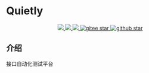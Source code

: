 # Quietly
<p align="center">	
	<a target="_blank" href="https://search.maven.org/search?q=g:%22com.github.mengweijin%22%20AND%20a:%22quietly%22">
		<img src="https://img.shields.io/maven-central/v/com.github.mengweijin/quietly" />
	</a>
	<a target="_blank" href="https://github.com/mengweijin/quietly/blob/master/LICENSE">
		<img src="https://img.shields.io/badge/license-Apache2.0-blue.svg" />
	</a>
	<a target="_blank" href="https://www.oracle.com/technetwork/java/javase/downloads/index.html">
		<img src="https://img.shields.io/badge/JDK-8+-green.svg" />
	</a>
	<a target="_blank" href="https://gitee.com/mengweijin/quietly/stargazers">
		<img src="https://gitee.com/mengweijin/quietly/badge/star.svg?theme=dark" alt='gitee star'/>
	</a>
	<a target="_blank" href='https://github.com/mengweijin/quietly'>
		<img src="https://img.shields.io/github/stars/mengweijin/quietly.svg?style=social" alt="github star"/>
	</a>
</p>


## 介绍
接口自动化测试平台


